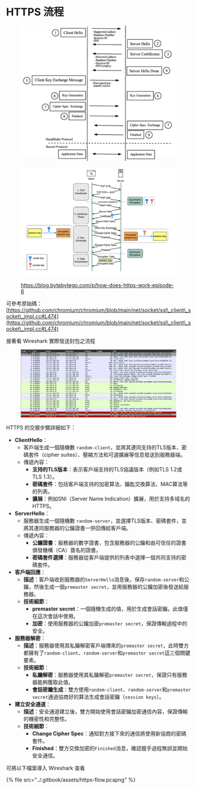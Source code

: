 # HTTPS 流程

<figure><img src="../.gitbook/assets/截圖 2024-07-13 下午10.39.28.png" alt=""><figcaption></figcaption></figure>

<figure><img src="../.gitbook/assets/截圖 2024-07-14 上午9.53.26.png" alt=""><figcaption><p><a href="https://blog.bytebytego.com/p/how-does-https-work-episode-6">https://blog.bytebytego.com/p/how-does-https-work-episode-6</a></p></figcaption></figure>

可參考原始碼：[https://github.com/chromium/chromium/blob/main/net/socket/ssl\_client\_socket\_impl.cc#L474](https://github.com/chromium/chromium/blob/main/net/socket/ssl\_client\_socket\_impl.cc#L474)

接著看 Wireshark 實際發送封包之流程

<figure><img src="../.gitbook/assets/截圖 2024-07-14 上午9.52.23.png" alt=""><figcaption></figcaption></figure>

HTTPS 的交握步驟詳細如下：

* **ClientHello**：
  * 客戶端生成一個隨機數 `random-client`，並將其連同支持的TLS版本、密碼套件（cipher suites）、壓縮方法和可選擴展等信息發送到服務器端。
  * 傳遞內容：
    * **支持的TLS版本**：表示客戶端支持的TLS協議版本（例如TLS 1.2或TLS 1.3）。
    * **密碼套件**：包括客戶端支持的加密算法、鑰匙交換算法、MAC算法等的列表。
    * **擴展**：例如SNI（Server Name Indication）擴展，用於支持多域名的HTTPS。
* **ServerHello**：
  * 服務器生成一個隨機數 `random-server`，並選擇TLS版本、密碼套件，並將其連同服務器的公鑰證書一併回傳給客戶端。
  * 傳遞內容：
    * **公鑰證書**：服務器的數字證書，包含服務器的公鑰和由可信任的證書頒發機構（CA）簽名的證書。
    * **密碼套件選擇**：服務器從客戶端提供的列表中選擇一個共同支持的密碼套件。
* **客戶端回應**：
  * **描述**：客戶端收到服務器的`ServerHello`消息後，保存`random-server`和公鑰，然後生成一個`premaster secret`，並用服務器的公鑰加密後發送給服務器。
  * **技術細節**：
    * **premaster secret**：一個隨機生成的值，用於生成會話密鑰。此值僅在這次會話中使用。
    * **加密**：使用服務器的公鑰加密`premaster secret`，保證傳輸過程中的安全。
* **服務器解密**：
  * **描述**：服務器使用其私鑰解密客戶端傳來的`premaster secret`，此時雙方都擁有了`random-client`、`random-server`和`premaster secret`這三個關鍵要素。
  * **技術細節**：
    * **私鑰解密**：服務器使用其私鑰解密`premaster secret`，保證只有服務器能夠獲取此值。
    * **會話密鑰生成**：雙方使用`random-client`、`random-server`和`premaster secret`通過協商好的算法生成會話密鑰（`session keys`）。
* **建立安全通道**：
  * **描述**：安全通道建立後，雙方開始使用會話密鑰加密通信內容，保證傳輸的機密性和完整性。
  * **技術細節**：
    * **Change Cipher Spec**：通知對方接下來的通信將使用新協商的密碼套件。
    * **Finished**：雙方交換加密的`Finished`消息，確認握手過程無誤並開始安全通信。

可將以下檔案導入 Wireshark 查看

{% file src="../.gitbook/assets/https-flow.pcapng" %}
